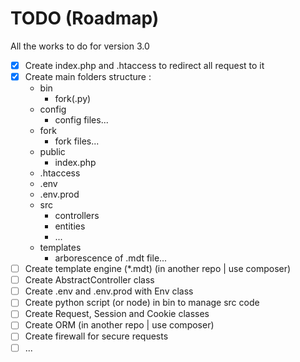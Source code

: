 # TODO (Roadmap)

All the works to do for version 3.0

- [x] Create index.php and .htaccess to redirect all request to it
- [x] Create main folders structure :
	- bin
		- fork(.py)
	- config
		- config files...
	- fork
		- fork files...
	- public
		- index.php
	- .htaccess
	- .env
	- .env.prod
	- src
		- controllers
		- entities
		- ...
	- templates
		- arborescence of .mdt file...
- [ ] Create template engine (\*.mdt) (in another repo | use composer)
- [ ] Create AbstractController class
- [ ] Create .env and .env.prod with Env class
- [ ] Create python script (or node) in bin to manage src code
- [ ] Create Request, Session and Cookie classes
- [ ] Create ORM (in another repo | use composer)
- [ ] Create firewall for secure requests
- [ ] ...
